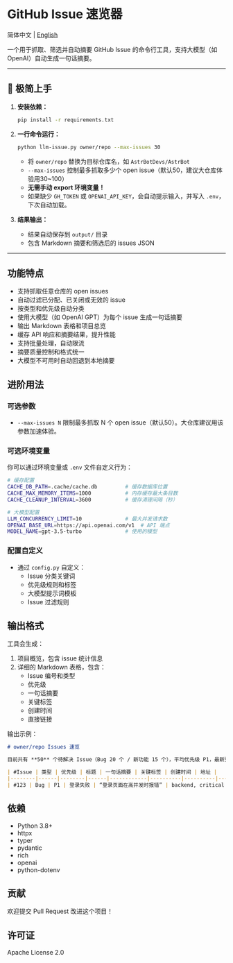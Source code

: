 # GitHub Issue 速览器

简体中文 | [English](README.md)

一个用于抓取、筛选并自动摘要 GitHub Issue 的命令行工具，支持大模型（如 OpenAI）自动生成一句话摘要。

---

## 🚀 极简上手

1. **安装依赖：**
   ```bash
   pip install -r requirements.txt
   ```
2. **一行命令运行：**
   ```bash
   python llm-issue.py owner/repo --max-issues 30
   ```
   - 将 `owner/repo` 替换为目标仓库名，如 `AstrBotDevs/AstrBot`
   - `--max-issues` 控制最多抓取多少个 open issue（默认50，建议大仓库体验用30~100）
   - **无需手动 export 环境变量！**
   - 如果缺少 `GH_TOKEN` 或 `OPENAI_API_KEY`，会自动提示输入，并写入 `.env`，下次自动加载。

3. **结果输出：**
   - 结果自动保存到 `output/` 目录
   - 包含 Markdown 摘要和筛选后的 issues JSON

---

## 功能特点

- 支持抓取任意仓库的 open issues
- 自动过滤已分配、已关闭或无效的 issue
- 按类型和优先级自动分类
- 使用大模型（如 OpenAI GPT）为每个 issue 生成一句话摘要
- 输出 Markdown 表格和项目总览
- 缓存 API 响应和摘要结果，提升性能
- 支持批量处理，自动限流
- 摘要质量控制和格式统一
- 大模型不可用时自动回退到本地摘要

## 进阶用法

### 可选参数

- `--max-issues N`  限制最多抓取 N 个 open issue（默认50）。大仓库建议用该参数加速体验。

### 可选环境变量

你可以通过环境变量或 `.env` 文件自定义行为：

```bash
# 缓存配置
CACHE_DB_PATH=.cache/cache.db         # 缓存数据库位置
CACHE_MAX_MEMORY_ITEMS=1000           # 内存缓存最大条目数
CACHE_CLEANUP_INTERVAL=3600           # 缓存清理间隔（秒）

# 大模型配置
LLM_CONCURRENCY_LIMIT=10              # 最大并发请求数
OPENAI_BASE_URL=https://api.openai.com/v1  # API 端点
MODEL_NAME=gpt-3.5-turbo              # 使用的模型
```

### 配置自定义

- 通过 `config.py` 自定义：
  - Issue 分类关键词
  - 优先级规则和标签
  - 大模型提示词模板
  - Issue 过滤规则

## 输出格式

工具会生成：
1. 项目概览，包含 issue 统计信息
2. 详细的 Markdown 表格，包含：
   - Issue 编号和类型
   - 优先级
   - 一句话摘要
   - 关键标签
   - 创建时间
   - 直接链接

输出示例：
```markdown
# owner/repo Issues 速览

目前共有 **50** 个待解决 Issue（Bug 20 个 / 新功能 15 个），平均优先级 P1，最新更新于 2024-03-20。

| #Issue | 类型 | 优先级 | 标题 | 一句话摘要 | 关键标签 | 创建时间 | 地址 |
|--------|------|--------|------|------------|----------|----------|------|
| #123 | Bug | P1 | 登录失败 | “登录页面在高并发时报错” | backend, critical | 2024-03-19 | 🔗 |
```

## 依赖

- Python 3.8+
- httpx
- typer
- pydantic
- rich
- openai
- python-dotenv

## 贡献

欢迎提交 Pull Request 改进这个项目！

## 许可证

Apache License 2.0 